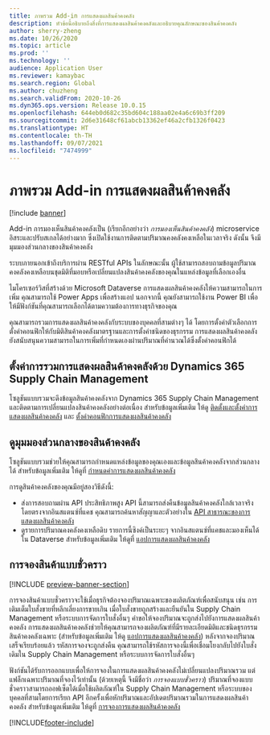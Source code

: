```yaml
---
title: ภาพรวม Add-in การแสดงผลสินค้าคงคลัง
description: หัวข้อนี้อธิบายถึงสิ่งที่การแสดงผลสินค้าคงคลังและอธิบายคุณลักษณะของสินค้าคงคลัง
author: sherry-zheng
ms.date: 10/26/2020
ms.topic: article
ms.prod: ''
ms.technology: ''
audience: Application User
ms.reviewer: kamaybac
ms.search.region: Global
ms.author: chuzheng
ms.search.validFrom: 2020-10-26
ms.dyn365.ops.version: Release 10.0.15
ms.openlocfilehash: 644eb0d682c35bd604c188aa02e4a6c69b3ff209
ms.sourcegitcommit: 2d6e31648cf61abcb13362ef46a2cfb1326f0423
ms.translationtype: HT
ms.contentlocale: th-TH
ms.lasthandoff: 09/07/2021
ms.locfileid: "7474999"
---
```

# <a name="inventory-visibility-add-in-overview"></a>ภาพรวม Add-in การแสดงผลสินค้าคงคลัง

[!include [banner](../includes/banner.md)]

Add-in การมองเห็นสินค้าคงคลังเป็น (เรียกอีกอย่างว่า *การมองเห็นสินค้าคงคลัง*) microservice อิสระและปรับสเกลได้อย่างมาก ซึ่งเปิดใช้งานการติดตามปริมาณคงคลังคงเหลือในเวลาจริง ดังนั้น จึงมีมุมมองส่วนกลางของสินค้าคงคลัง

ระบบภายนอกเข้าถึงบริการผ่าน RESTful APIs ในลักษณะนั้น ผู้ใช้สามารถสอบถามข้อมูลปริมาณคงคลังคงเหลือบนชุดมิติที่มอบหรือเปลี่ยนแปลงสินค้าคงคลังของคุณในแหล่งข้อมูลที่เลือกเองอื่น

ไมโครเซอร์วิสที่สร้างด้วย Microsoft Dataverse การแสดงผลสินค้าคงคลังให้ความสามารถในการเพิ่ม คุณสามารถใช้ Power Apps เพื่อสร้างแอป นอกจากนี้ คุณยังสามารถใช้งาน Power BI เพื่อให้มีฟังก์ชันที่คุณสามารถเลือกได้ตามความต้องการทางธุรกิจของคุณ

คุณสามารถรวมการแสดงผลสินค้าคงคลังกับระบบของบุคคลที่สามต่างๆ ได้ โดยการตั้งค่าตัวเลือกการตั้งค่าคอนฟิกให้กับมิติสินค้าคงคลังมาตรฐานและการตั้งค่าชนิดของธุรกรรม การแสดงผลสินค้าคงคลังยังสนับสนุนความสามารถในการเพิ่มที่กําหนดเองผ่านปริมาณที่คํานวณได้ซึ่งตั้งค่าคอนฟิกได้

## <a name="inventory-visibility-integration-with-dynamics-365-supply-chain-management"></a>ตั้งค่าการรวมการแสดงผลสินค้าคงคลังด้วย Dynamics 365 Supply Chain Management

โซลูชันแบบรวมจะดึงข้อมูลสินค้าคงคลังจาก Dynamics 365 Supply Chain Management และติดตามการเปลี่ยนแปลงสินค้าคงคลังอย่างต่อเนื่อง สำหรับข้อมูลเพิ่มเติม ให้ดู [ติดตั้งและตั้งค่าการแสดงผลสินค้าคงคลัง](inventory-visibility-setup.md) และ [ตั้งค่าคอนฟิกการแสดงผลสินค้าคงคลัง](inventory-visibility-configuration.md)

## <a name="get-a-global-view-of-inventory"></a>ดูมุมมองส่วนกลางของสินค้าคงคลัง

โซลูชันแบบรวมช่วยให้คุณสามารถกําหนดแหล่งข้อมูลของคุณเองและข้อมูลสินค้าคงคลังจากส่วนกลางได้ สำหรับข้อมูลเพิ่มเติม ให้ดูที่ [กำหนดค่าการแสดงผลสินค้าคงคลัง](inventory-visibility-configuration.md)

การดูสินค้าคงคลังของคุณมีอยู่สองวิธีดังนี้:

- ส่งการสอบถามผ่าน API ประสิทธิภาพสูง API นี้สามารถส่งคืนข้อมูลสินค้าคงคลังใกล้เวลาจริงโดยตรงจากอินสแตนซ์ที่แคช คุณสามารถค้นหาสัญญาและตัวอย่างใน [API สาธารณะของการแสดงผลสินค้าคงคลัง](inventory-visibility-api.md)
- ดูรายการปริมาณคงคลังคงเหลือดิบ รายการนี้ซิงค์เป็นระยะๆ จากอินสแตนซ์ที่แคชและมองเห็นได้ใน Dataverse สำหรับข้อมูลเพิ่มเติม ให้ดูที่ [แอปการแสดงผลสินค้าคงคลัง](inventory-visibility-power-platform.md)

## <a name="soft-reservations"></a>การจองสินค้าแบบชั่วคราว

[!INCLUDE [preview-banner-section](../../includes/preview-banner-section.md)]

การจองสินค้าแบบชั่วคราวจะใช้เมื่อธุรกิจต้องจองปริมาณเฉพาะของผลิตภัณฑ์เพื่อสนับสนุน เช่น การเติมเต็มใบสั่งขายที่หลีกเลี่ยงการขายเกิน เมื่อใบสั่งขายถูกสร้างและยืนยันใน Supply Chain Management หรือระบบการจัดการใบสั่งอื่นๆ คำขอให้จองปริมาณจะถูกส่งไปยังการแสดงผลสินค้าคงคลัง การแสดงผลสินค้าคงคลังช่วยให้คุณสามารถจองผลิตภัณฑ์ที่มีรายละเอียดมิติและชนิดธุรกรรมสินค้าคงคลังเฉพาะ (สำหรับข้อมูลเพิ่มเติม ให้ดู [แอปการแสดงผลสินค้าคงคลัง](inventory-visibility-power-platform.md)) หลังจากจองปริมาณเสร็จเรียบร้อยแล้ว รหัสการจองจะถูกส่งคืน คุณสามารถใช้รหัสการจองนี้เพื่อเชื่อมโยงกลับไปยังใบสั่งเดิมใน Supply Chain Management หรือระบบการจัดการใบสั่งอื่นๆ

ฟังก์ชันได้รับการออกแบบเพื่อให้การจองในการแสดงผลสินค้าคงคลังไม่เปลี่ยนแปลงปริมาณรวม แต่แฟล็กเฉพาะปริมาณที่จองไว้เท่านั้น (ด้วยเหตุนี้ จึงมีชื่อว่า *การจองแบบชั่วคราว*) ปริมาณที่จองแบบชั่วคราวสามารถออฟเซ็ตได้เมื่อใช้ผลิตภัณฑ์ใน Supply Chain Management หรือระบบของบุคคลที่สามโดยการเรียก API อีกครั้งเพื่อหักปริมาณและอัปเดตปริมาณรวมในการแสดงผลสินค้าคงคลัง สำหรับข้อมูลเพิ่มเติม ให้ดูที่ [การจองการแสดงผลสินค้าคงคลัง](inventory-visibility-reservations.md)

[!INCLUDE[footer-include](../../includes/footer-banner.md)]

